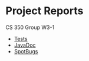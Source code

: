 # Project Reports

CS 350 Group W3-1
* [Tests](./reports/tests/test/)
* [JavaDoc](./docs/javadoc/)
* [SpotBugs](./spotbugs/main.html)
